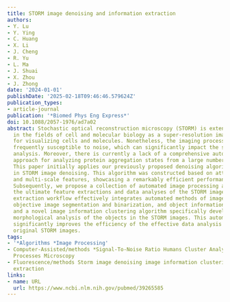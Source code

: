 ```yaml
---
title: STORM image denoising and information extraction
authors:
- Y. Lu
- Y. Ying
- C. Huang
- X. Li
- J. Cheng
- R. Yu
- L. Ma
- J. Shuai
- X. Zhou
- J. Zhong
date: '2024-01-01'
publishDate: '2025-02-18T09:46:46.579624Z'
publication_types:
- article-journal
publication: '*Biomed Phys Eng Express*'
doi: 10.1088/2057-1976/ad7a02
abstract: Stochastic optical reconstruction microscopy (STORM) is extensively utilized
  in the fields of cell and molecular biology as a super-resolution imaging technique
  for visualizing cells and molecules. Nonetheless, the imaging process of STORM is
  frequently susceptible to noise, which can significantly impact the subsequent image
  analysis. Moreover, there is currently a lack of a comprehensive automated processing
  approach for analyzing protein aggregation states from a large number of STORM images.
  This paper initially applies our previously proposed denoising algorithm, UNet-Att,
  in STORM image denoising. This algorithm was constructed based on attention mechanism
  and multi-scale features, showcasing a remarkably efficient performance in denoising.
  Subsequently, we propose a collection of automated image processing algorithms for
  the ultimate feature extractions and data analyses of the STORM images. The information
  extraction workflow effectively integrates automated methods of image denoising,
  objective image segmentation and binarization, and object information extraction,
  and a novel image information clustering algorithm specifically developed for the
  morphological analysis of the objects in the STORM images. This automated workflow
  significantly improves the efficiency of the effective data analysis for large-scale
  original STORM images.
tags:
- '*Algorithms *Image Processing'
- Computer-Assisted/methods *Signal-To-Noise Ratio Humans Cluster Analysis Stochastic
  Processes Microscopy
- Fluorescence/methods Storm image denoising image information clustering information
  extraction
links:
- name: URL
  url: https://www.ncbi.nlm.nih.gov/pubmed/39265585
---
```

